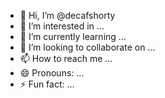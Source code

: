 - 👋 Hi, I’m @decafshorty
- 👀 I’m interested in ...
- 🌱 I’m currently learning ...
- 💞️ I’m looking to collaborate on ...
- 📫 How to reach me ...
- 😄 Pronouns: ...
- ⚡ Fun fact: ...

<!---
decafshorty/decafshorty is a ✨ special ✨ repository because its `README.md` (this file) appears on your GitHub profile.
You can click the Preview link to take a look at your changes.
--->
